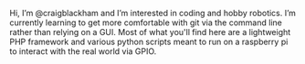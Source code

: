 Hi, I’m @craigblackham and I’m interested in coding and hobby robotics. I’m currently learning to get more comfortable with git via the command line rather than relying on a GUI.
Most of what you'll find here are a lightweight PHP framework and various python scripts meant to run on a raspberry pi to interact with the real world via GPIO.

